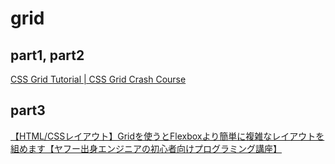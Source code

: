 # grid

## part1, part2

[CSS Grid Tutorial | CSS Grid Crash Course](https://www.youtube.com/watch?v=EFafSYg-PkI)

## part3

[【HTML/CSSレイアウト】Gridを使うとFlexboxより簡単に複雑なレイアウトを組めます【ヤフー出身エンジニアの初心者向けプログラミング講座】](https://youtu.be/cwkkD0ejX8Q?t=238)
